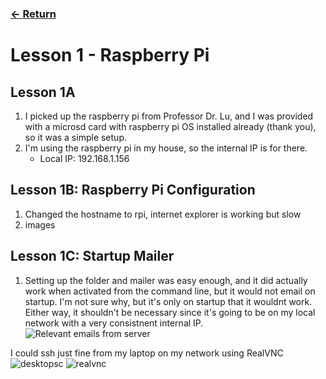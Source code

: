 ### [<- Return](../../)

# Lesson 1 - Raspberry Pi

## Lesson 1A

1. I picked up the raspberry pi from Professor Dr. Lu, and I was provided with a microsd card with raspberry pi OS installed already (thank you), so it was a simple setup.
2. I'm using the raspberry pi in my house, so the internal IP is for there. 
   - Local IP: 192.168.1.156

## Lesson 1B: Raspberry Pi Configuration

1. Changed the hostname to rpi, internet explorer is working but slow
2. images

## Lesson 1C: Startup Mailer

1. Setting up the folder and mailer was easy enough, and it did actually work when activated from the command line, but it would not email on startup. I'm not sure why, but it's only on startup that it wouldnt work. Either way, it shouldn't be necessary since it's going to be on my local network with a very consistnent internal IP.
![Relevant emails from server](https://github.com/redassser/Design-6/assets/40395425/554b9876-9951-468c-a0f7-40505d3add7c)

I could ssh just fine from my laptop on my network using RealVNC
![desktopsc](https://github.com/redassser/Design-6/assets/40395425/b56ddb99-9edb-485b-a695-e60dc5fce918)
![realvnc](https://github.com/redassser/Design-6/assets/40395425/4c80f1ce-98b7-496f-bf96-0a18aa8624c2)
